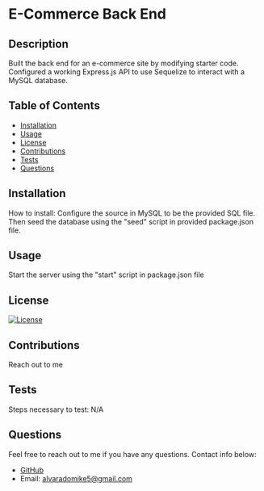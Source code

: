 # E-Commerce Back End

  ## Description
  
  Built the back end for an e-commerce site by modifying starter code. Configured a working Express.js API to use Sequelize to interact with a MySQL database.

  ## Table of Contents
  
  - [Installation](#installation)
  - [Usage](#Usage)
  - [License](#License)
  - [Contributions](#Contributions)
  - [Tests](#Tests)
  - [Questions](#Questions)

  ## Installation
  
  How to install:
  Configure the source in MySQL to be the provided SQL file. Then seed the database using the "seed" script in provided package.json file.

  ## Usage
  
  Start the server using the "start" script in package.json file

  ## License
  
  [![License](https://img.shields.io/badge/License-MIT-yellow.svg)](https://opensource.org/licenses/MIT)

  ## Contributions
  
  Reach out to me

  ## Tests
  
  Steps necessary to test:
  N/A

  ## Questions
  
  Feel free to reach out to me if you have any questions. Contact info below:
  - [GitHub](https:://github.com/michael-alvarado)
  - Email: alvaradomike5@gmail.com
